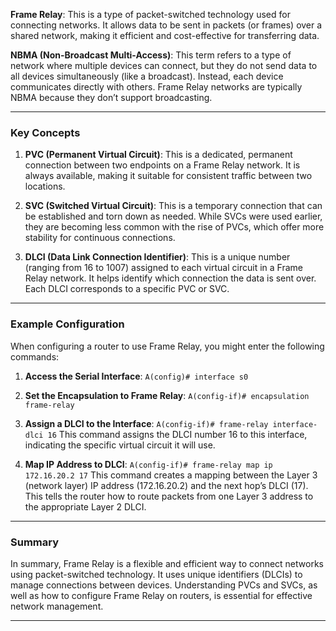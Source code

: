 
**Frame Relay**: This is a type of packet-switched technology used for connecting networks. It allows data to be sent in packets (or frames) over a shared network, making it efficient and cost-effective for transferring data.

**NBMA (Non-Broadcast Multi-Access)**: This term refers to a type of network where multiple devices can connect, but they do not send data to all devices simultaneously (like a broadcast). Instead, each device communicates directly with others. Frame Relay networks are typically NBMA because they don’t support broadcasting.

---
### **Key Concepts**

1. **PVC (Permanent Virtual Circuit)**: This is a dedicated, permanent connection between two endpoints on a Frame Relay network. It is always available, making it suitable for consistent traffic between two locations.
    
2. **SVC (Switched Virtual Circuit)**: This is a temporary connection that can be established and torn down as needed. While SVCs were used earlier, they are becoming less common with the rise of PVCs, which offer more stability for continuous connections.
    
3. **DLCI (Data Link Connection Identifier)**: This is a unique number (ranging from 16 to 1007) assigned to each virtual circuit in a Frame Relay network. It helps identify which connection the data is sent over. Each DLCI corresponds to a specific PVC or SVC.

---

### **Example Configuration**

When configuring a router to use Frame Relay, you might enter the following commands:

1. **Access the Serial Interface**:
    `A(config)# interface s0`
    
2. **Set the Encapsulation to Frame Relay**:
    `A(config-if)# encapsulation frame-relay`
    
3. **Assign a DLCI to the Interface**:
    `A(config-if)# frame-relay interface-dlci 16`
    This command assigns the DLCI number 16 to this interface, indicating the specific virtual circuit it will use.
    
4. **Map IP Address to DLCI**:
    `A(config-if)# frame-relay map ip 172.16.20.2 17`
    This command creates a mapping between the Layer 3 (network layer) IP address (172.16.20.2) and the next hop’s DLCI (17). This tells the router how to route packets from one Layer 3 address to the appropriate Layer 2 DLCI.

---
### Summary

In summary, Frame Relay is a flexible and efficient way to connect networks using packet-switched technology. It uses unique identifiers (DLCIs) to manage connections between devices. Understanding PVCs and SVCs, as well as how to configure Frame Relay on routers, is essential for effective network management.

---